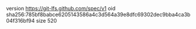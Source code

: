 version https://git-lfs.github.com/spec/v1
oid sha256:785bf8babce6205143586a4c3d564a39e8dfc69302dec9bba4ca3b04f316bf94
size 520
